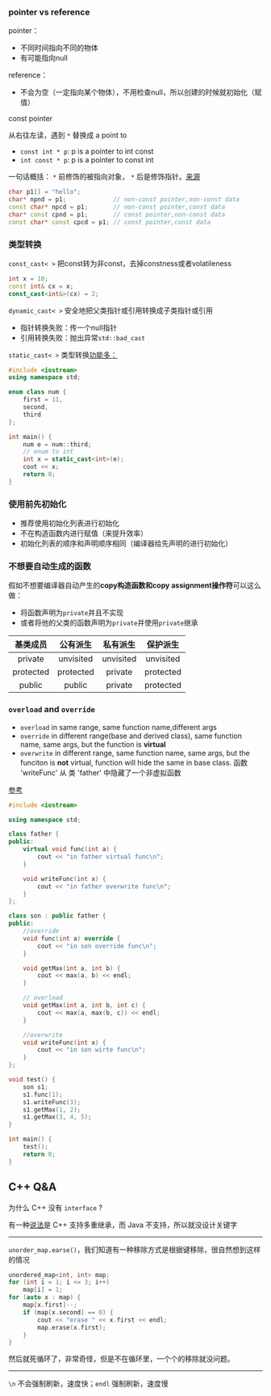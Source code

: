 ### pointer vs reference
pointer：

- 不同时间指向不同的物体
- 有可能指向null

reference：

- 不会为空（一定指向某个物体），不用检查null，所以创建的时候就初始化（赋值）

const pointer

从右往左读，遇到 `*` 替换成 a point to 

- `const int * p`: p is a pointer to int const
- `int const * p`: p is a pointer to const int

一句话概括： `*` 前修饰的被指向对象， `*` 后是修饰指针。[来源](https://pengfeixc.com/blogs/clang/const-pointer-and-pointer-to-const)

```cpp
char p1[] = "hello";
char* npnd = p1;             // non-const pointer,non-const data
const char* npcd = p1;       // non-const pointer,const data
char* const cpnd = p1;       // const pointer,non-const data
const char* const cpcd = p1; // const pointer,const data
```

### 类型转换
`const_cast< >` 把const转为非const，去掉constness或者volatileness

```cpp
int x = 10;
const int& cx = x;
const_cast<int&>(cx) = 2;
```

`dynamic_cast< >` 安全地把父类指针或引用转换成子类指针或引用

- 指针转换失败：传一个null指针
- 引用转换失败：抛出异常`std::bad_cast`

`static_cast< >` 类型转换[功能多：](https://en.cppreference.com/w/cpp/language/static_cast)

```cpp
#include <iostream>
using namespace std;

enum class num {
    first = 11,
    second,
    third
};

int main() {
    num e = num::third;
    // enum to int
    int x = static_cast<int>(e);
    cout << x;
    return 0;
}
```


### 使用前先初始化

- 推荐使用初始化列表进行初始化
- 不在构造函数内进行赋值（来提升效率）
- 初始化列表的顺序和声明顺序相同（编译器给先声明的进行初始化）

### 不想要自动生成的函数
假如不想要编译器自动产生的**copy构造函数和copy assignment操作符**可以这么做：

- 将函数声明为`private`并且不实现
- 或者将他的父类的函数声明为`private`并使用`private`继承

| 基类成员  | 公有派生  | 私有派生  | 保护派生  |
| :-------: | :-------: | :-------: | :-------: |
|  private  | unvisited | unvisited | unvisited |
| protected | protected |  private  | protected |
|  public   |  public   |  private  | protected |

### `overload` and `override`

- `overload` in same range, same function name,different args
- `override` in different range(base and derived class), same function name, same args, but the function is **virtual**
- `overwrite` in different range, same function name, same args, but the funciton is **not** virtual, function will hide the same in base class. 函数 'writeFunc' 从 类 'father' 中隐藏了一个非虚拟函数

[参考](https://wuciawe.github.io/object%20oriented/2014/08/29/override-overload-overwrite.html)

```cpp
#include <iostream>

using namespace std;

class father {
public:
    virtual void func(int a) {
        cout << "in father virtual func\n";
    }

    void writeFunc(int x) {
        cout << "in father overwrite func\n";
    }
};

class son : public father {
public:
    //override
    void func(int a) override {
        cout << "in son override func\n";
    }

    void getMax(int a, int b) {
        cout << max(a, b) << endl;
    }

    // overload
    void getMax(int a, int b, int c) {
        cout << max(a, max(b, c)) << endl;
    }

    //overwrite
    void writeFunc(int x) {
        cout << "in son wirte func\n";
    }
};

void test() {
    son s1;
    s1.func(1);
    s1.writeFunc(3);
    s1.getMax(1, 2);
    s1.getMax(3, 4, 5);
}

int main() {
    test();
    return 0;
}
```

## C++ Q&A
为什么 C++ 没有 `interface` ? 

有一种[说法](https://stackoverflow.com/questions/478725/why-is-the-oo-concept-interface-not-represented-by-a-keyword-in-c)是 C++ 支持多重继承，而 Java 不支持，所以就没设计关键字 

---

`unorder_map.earse()`，我们知道有一种移除方式是根据键移除，很自然想到这样的情况
```cpp
unordered_map<int, int> map;
for (int i = 1; i <= 3; i++)
    map[i] = 1;
for (auto x : map) {
    map[x.first]--;
    if (map[x.second] == 0) {
        cout << "erase " << x.first << endl;
        map.erase(x.first);
    }
}
```
然后就死循环了，非常奇怪，但是不在循环里，一个个的移除就没问题。

---

`\n` 不会强制刷新，速度快；`endl` 强制刷新，速度慢